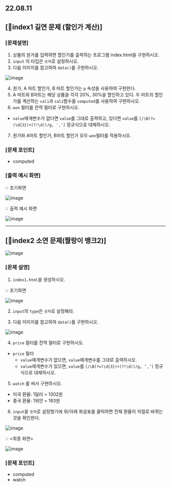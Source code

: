 ## 22.08.11

## [🐼index1 길연 문제 (할인가 계산)]

### [문제설명]

1. 상품의 원가를 입력하면 할인가를 출력하는 프로그램 index.html을 구현하시오.
2. `input` 의 타입은 `숫자`로 설정하시오.
3. 다음 이미지를 참고하여 `data()`를 구현하시오.

![image](https://user-images.githubusercontent.com/109563072/184121987-7844d0df-c61b-40c0-bd11-c6269d6a9af0.png)

4. 원가, A 마트 할인가, B 마트 할인가는 `p` 속성을 사용하여 구현한다.
5. A 마트와 B마트는 해당 상품을 각각 20%, 30%을 할인하고 있다. 두 마트의 할인가를 계산하는 `cal1`과 `cal2`함수를 `computed`를 사용하여 구현하시오.
6. `won` 필터를 전역 필터로 구현하시오.
  * `value`매개변수가 없다면 `value`를 그대로 출력하고, 있다면 `value`를 `[/\B(?=(\d{3})+(?!\d))/g, ',']` 정규식으로 대체하시오.
7. 원가와 A마트 할인가, B마트 할인가 모두 `won`필터를 적용하시오.

### [문제 포인트]

- computed

### [출력 예시 화면]

💡 초기화면

![image](https://user-images.githubusercontent.com/109563072/184122337-1eb011da-8e03-4bbc-bd08-62efe593bd15.png)

💡 출력 예시 화면

![image](https://user-images.githubusercontent.com/109563072/184122373-cd622d34-0b59-4189-9d50-ebc7021e8180.png)

<hr/>

## [🦊index2 소연 문제(짤랑이 뱅크2)]

![image](https://user-images.githubusercontent.com/109563072/184122560-c715902b-6f2f-4132-b6dc-6c7558ddc109.png)

### [문제 설명]

1. `index1.html`을 생성하시오.

💡 초기화면

![image](https://user-images.githubusercontent.com/109563072/184122758-c9f1b3dc-0cdc-4aff-bbce-8dd4088405f2.png)

2. `input`의 `type`은 `숫자`로 설정해라.

3. 다음 이미지를 참고하여 `data()`를 구현하시오.

![image](https://user-images.githubusercontent.com/109563072/184122821-8eacb970-966f-41ca-b768-0126a6f86e01.png)

4. `price` 필터를  전역 필터로 구현하시오.
  * `price` 필터
    * `value`매개변수가 없으면, `value`매개변수를 그대로 출력하시오.
    * `value`매개변수가 있으면, `value`를 `[/\B(?=(\d{3})+(?!\d))/g, ‘,’]` 정규식으로 대체하시오.

5. `watch` 를 써서 구현하시오.
  * 미국 환율: 1달러 = 1302원
  * 중국 환율: 1위안 = 193원

6. `input`을 `숫자`로 설정했기에 위/아래 화살표를 클릭하면 전체 환율이 저절로 바뀌는 것을 확인한다.

![image](https://user-images.githubusercontent.com/109563072/184122964-c0b431d4-11a0-4503-a551-23735e297b9f.png)

💡 <최종 화면>

![image](https://user-images.githubusercontent.com/109563072/184123007-4d0a4bb1-8416-4086-bfce-c4d53f96155c.png)

### [문제 포인트]

- computed
- watch
